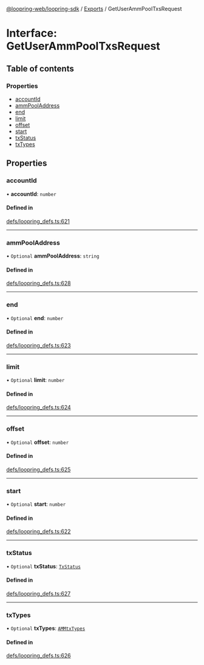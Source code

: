 [@loopring-web/loopring-sdk](../README.md) / [Exports](../modules.md) / GetUserAmmPoolTxsRequest

# Interface: GetUserAmmPoolTxsRequest

## Table of contents

### Properties

- [accountId](GetUserAmmPoolTxsRequest.md#accountid)
- [ammPoolAddress](GetUserAmmPoolTxsRequest.md#ammpooladdress)
- [end](GetUserAmmPoolTxsRequest.md#end)
- [limit](GetUserAmmPoolTxsRequest.md#limit)
- [offset](GetUserAmmPoolTxsRequest.md#offset)
- [start](GetUserAmmPoolTxsRequest.md#start)
- [txStatus](GetUserAmmPoolTxsRequest.md#txstatus)
- [txTypes](GetUserAmmPoolTxsRequest.md#txtypes)

## Properties

### accountId

• **accountId**: `number`

#### Defined in

[defs/loopring_defs.ts:621](https://github.com/Loopring/loopring_sdk/blob/81e0b16/src/defs/loopring_defs.ts#L621)

___

### ammPoolAddress

• `Optional` **ammPoolAddress**: `string`

#### Defined in

[defs/loopring_defs.ts:628](https://github.com/Loopring/loopring_sdk/blob/81e0b16/src/defs/loopring_defs.ts#L628)

___

### end

• `Optional` **end**: `number`

#### Defined in

[defs/loopring_defs.ts:623](https://github.com/Loopring/loopring_sdk/blob/81e0b16/src/defs/loopring_defs.ts#L623)

___

### limit

• `Optional` **limit**: `number`

#### Defined in

[defs/loopring_defs.ts:624](https://github.com/Loopring/loopring_sdk/blob/81e0b16/src/defs/loopring_defs.ts#L624)

___

### offset

• `Optional` **offset**: `number`

#### Defined in

[defs/loopring_defs.ts:625](https://github.com/Loopring/loopring_sdk/blob/81e0b16/src/defs/loopring_defs.ts#L625)

___

### start

• `Optional` **start**: `number`

#### Defined in

[defs/loopring_defs.ts:622](https://github.com/Loopring/loopring_sdk/blob/81e0b16/src/defs/loopring_defs.ts#L622)

___

### txStatus

• `Optional` **txStatus**: [`TxStatus`](../enums/TxStatus.md)

#### Defined in

[defs/loopring_defs.ts:627](https://github.com/Loopring/loopring_sdk/blob/81e0b16/src/defs/loopring_defs.ts#L627)

___

### txTypes

• `Optional` **txTypes**: [`AMMtxTypes`](../enums/AMMtxTypes.md)

#### Defined in

[defs/loopring_defs.ts:626](https://github.com/Loopring/loopring_sdk/blob/81e0b16/src/defs/loopring_defs.ts#L626)
